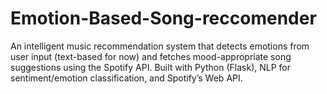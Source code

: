 # Emotion-Based-Song-reccomender
An intelligent music recommendation system that detects emotions from user input (text-based for now) and fetches mood-appropriate song suggestions using the Spotify API. Built with Python (Flask), NLP for sentiment/emotion classification, and Spotify’s Web API.
